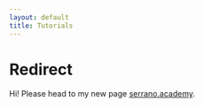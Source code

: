 ```yaml
---
layout: default
title: Tutorials
---
```


<div class="post">
	<h1 class="pageTitle">Redirect</h1>
	<p class="intro">Hi! Please head to my new page <a href = "http://serrano.academy">serrano.academy</a>.</p>
</div>
